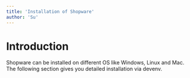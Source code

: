 ```yaml
---
title: 'Installation of Shopware'
author: 'Su'
---
```


# Introduction

Shopware can be installed on different OS like Windows, Linux and Mac. The following section gives you detailed installation via devenv.